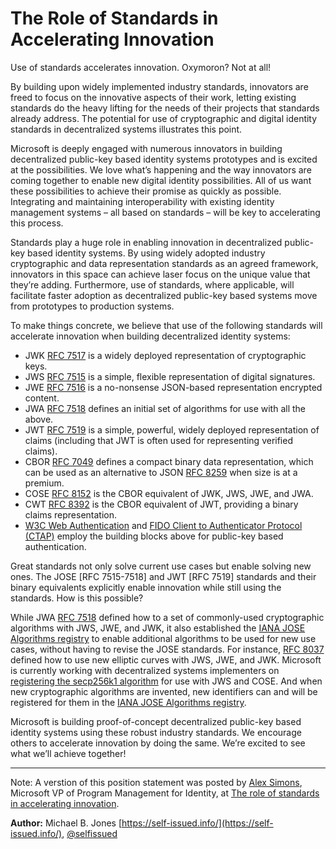 # The Role of Standards in Accelerating Innovation

Use of standards accelerates innovation.  Oxymoron?  Not at all!

By building upon widely implemented industry standards, innovators are freed to focus on the innovative aspects of their work, letting existing standards do the heavy lifting for the needs of their projects that standards already address.  The potential for use of cryptographic and digital identity standards in decentralized systems illustrates this point.

Microsoft is deeply engaged with numerous innovators in building decentralized public-key based identity systems prototypes and is excited at the possibilities.  We love what’s happening and the way innovators are coming together to enable new digital identity possibilities.  All of us want these possibilities to achieve their promise as quickly as possible.  Integrating and maintaining interoperability with existing identity management systems – all based on standards – will be key to accelerating this process.

Standards play a huge role in enabling innovation in decentralized public-key based identity systems.  By using widely adopted industry cryptographic and data representation standards as an agreed framework, innovators in this space can achieve laser focus on the unique value that they’re adding.  Furthermore, use of standards, where applicable, will facilitate faster adoption as decentralized public-key based systems move from prototypes to production systems.

To make things concrete, we believe that use of the following standards will accelerate innovation when building decentralized identity systems:

- JWK [RFC 7517](https://tools.ietf.org/html/rfc7517) is a widely deployed representation of cryptographic keys.
- JWS [RFC 7515](https://tools.ietf.org/html/rfc7515) is a simple, flexible representation of digital signatures.
- JWE [RFC 7516](https://tools.ietf.org/html/rfc7516) is a no-nonsense JSON-based representation encrypted content.
- JWA [RFC 7518](https://tools.ietf.org/html/rfc7518) defines an initial set of algorithms for use with all the above.
- JWT [RFC 7519](https://tools.ietf.org/html/rfc7519) is a simple, powerful, widely deployed representation of claims (including that JWT is often used for representing verified claims).
- CBOR [RFC 7049](https://tools.ietf.org/html/rfc7049) defines a compact binary data representation, which can be used as an alternative to JSON [RFC 8259](https://tools.ietf.org/html/rfc8259) when size is at a premium.
- COSE [RFC 8152](https://tools.ietf.org/html/rfc8152) is the CBOR equivalent of JWK, JWS, JWE, and JWA.
- CWT [RFC 8392](https://tools.ietf.org/html/rfc8392) is the CBOR equivalent of JWT, providing a binary claims representation.
- [W3C Web Authentication](https://www.w3.org/TR/webauthn/) and [FIDO Client to Authenticator Protocol (CTAP)](https://fidoalliance.org/specs/fido-v2.0-id-20180227/fido-client-to-authenticator-protocol-v2.0-id-20180227.pdf) employ the building blocks above for public-key based authentication.

Great standards not only solve current use cases but enable solving new ones.  The JOSE [RFC 7515-7518] and JWT [RFC 7519] standards and their binary equivalents explicitly enable innovation while still using the standards.  How is this possible?

While JWA [RFC 7518](https://tools.ietf.org/html/rfc7518) defined how to a set of commonly-used cryptographic algorithms with JWS, JWE, and JWK, it also established the [IANA JOSE Algorithms registry](https://www.iana.org/assignments/jose/jose.xhtml) to enable additional algorithms to be used for new use cases, without having to revise the JOSE standards.  For instance, [RFC 8037](https://tools.ietf.org/html/rfc8037) defined how to use new elliptic curves with JWS, JWE, and JWK.  Microsoft is currently working with decentralized systems implementers on [registering the secp256k1 algorithm](https://tools.ietf.org/html/draft-jones-webauthn-secp256k1-00) for use with JWS and COSE.  And when new cryptographic algorithms are invented, new identifiers can and will be registered for them in the [IANA JOSE Algorithms registry](https://www.iana.org/assignments/jose/jose.xhtml).

Microsoft is building proof-of-concept decentralized public-key based identity systems using these robust industry standards.  We encourage others to accelerate innovation by doing the same.  We’re excited to see what we’ll achieve together!

<hr/>

Note:  A verstion of this position statement was posted by [Alex Simons](https://twitter.com/Alex_A_Simons), Microsoft VP of Program Management for Identity, at [The role of standards in accelerating innovation](https://cloudblogs.microsoft.com/enterprisemobility/2018/08/29/the-role-of-standards-in-accelerating-innovation/).

**Author:** Michael B. Jones [https://self-issued.info/](https://self-issued.info/), [@selfissued](https://twitter.com/selfissued)
